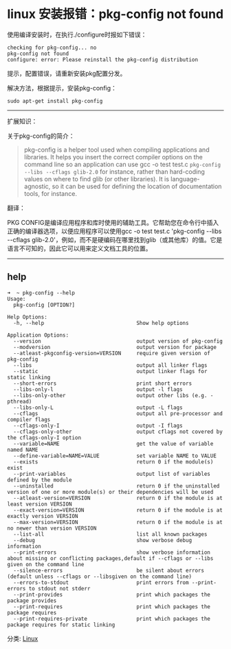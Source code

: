 # linux 安装报错：pkg-config not found


使用编译安装时，在执行./configure时报如下错误：

```
checking for pkg-config... no
pkg-config not found
configure: error: Please reinstall the pkg-config distribution
```

提示，配置错误，请重新安装pkg配置分发。

解决方法，根据提示，安装pkg-config：

```
sudo apt-get install pkg-config
```

------

扩展知识：

关于pkg-config的简介：

> pkg-config is a helper tool used when compiling applications and libraries. It helps you insert the correct compiler options on the command line so an application can use gcc -o test test.c `pkg-config --libs --cflags glib-2.0` for instance, rather than hard-coding values on where to find glib (or other libraries). It is language-agnostic, so it can be used for defining the location of documentation tools, for instance.

翻译：

PKG CONFIG是编译应用程序和库时使用的辅助工具。它帮助您在命令行中插入正确的编译器选项，以便应用程序可以使用gcc -o test test.c 'pkg-config --libs --cflags glib-2.0'，例如，而不是硬编码在哪里找到glib（或其他库）的值。它是语言不可知的，因此它可以用来定义文档工具的位置。

------

 

## help
```
➜  ~ pkg-config --help
Usage:
  pkg-config [OPTION?]

Help Options:
  -h, --help                              Show help options

Application Options:
  --version                               output version of pkg-config
  --modversion                            output version for package
  --atleast-pkgconfig-version=VERSION     require given version of pkg-config
  --libs                                  output all linker flags
  --static                                output linker flags for static linking
  --short-errors                          print short errors
  --libs-only-l                           output -l flags
  --libs-only-other                       output other libs (e.g. -pthread)
  --libs-only-L                           output -L flags
  --cflags                                output all pre-processor and compiler flags
  --cflags-only-I                         output -I flags
  --cflags-only-other                     output cflags not covered by the cflags-only-I option
  --variable=NAME                         get the value of variable named NAME
  --define-variable=NAME=VALUE            set variable NAME to VALUE
  --exists                                return 0 if the module(s) exist
  --print-variables                       output list of variables defined by the module
  --uninstalled                           return 0 if the uninstalled version of one or more module(s) or their dependencies will be used
  --atleast-version=VERSION               return 0 if the module is at least version VERSION
  --exact-version=VERSION                 return 0 if the module is at exactly version VERSION
  --max-version=VERSION                   return 0 if the module is at no newer than version VERSION
  --list-all                              list all known packages
  --debug                                 show verbose debug information
  --print-errors                          show verbose information about missing or conflicting packages,default if --cflags or --libs given on the command line
  --silence-errors                        be silent about errors (default unless --cflags or --libsgiven on the command line)
  --errors-to-stdout                      print errors from --print-errors to stdout not stderr
  --print-provides                        print which packages the package provides
  --print-requires                        print which packages the package requires
  --print-requires-private                print which packages the package requires for static linking

```

分类: [Linux](https://www.cnblogs.com/gyfluck/category/871917.html)